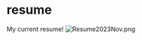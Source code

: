 # resume
My current resume!
![Resume2023Nov.png](https://github.com/NovaBro/resume/files/13465074/Resume2023Nov.png)
